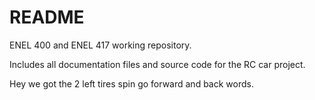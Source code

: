 # README #

ENEL 400 and ENEL 417 working repository.

Includes all documentation files and source code for the RC car project.

Hey we got the 2 left tires spin go forward and back words.